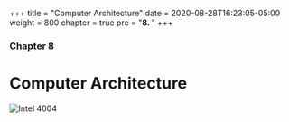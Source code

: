 +++
title = "Computer Architecture"
date = 2020-08-28T16:23:05-05:00
weight = 800
chapter = true
pre = "<b>8. </b>"
+++

### Chapter 8

# Computer Architecture

![Intel 4004](https://en.wikipedia.org/wiki/Intel_4004#/media/File:KL_National_INS4004.jpg)
